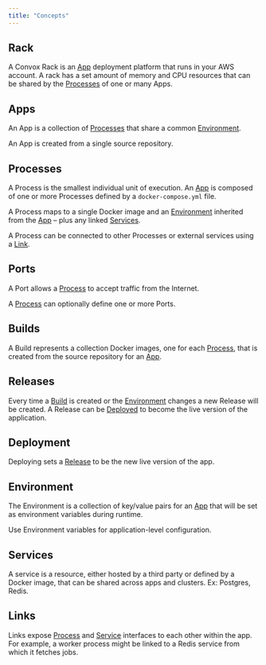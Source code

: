 ```yaml
---
title: "Concepts"
---
```

## Rack

A Convox Rack is an [App](#section-apps) deployment platform that runs in your AWS account. A rack has a set amount of memory and CPU resources that can be shared by the [Processes](#section-processes) of one or many Apps.

## Apps

An App is a collection of [Processes](#section-processes) that share a common [Environment](#section-environment).

An App is created from a single source repository.

## Processes

A Process is the smallest individual unit of execution. An [App](#section-apps) is composed of one or more Processes defined by a `docker-compose.yml` file.

A Process maps to a single Docker image and an [Environment](#section-environment) inherited from the [App](#section-apps) – plus any linked [Services](doc:services).

A Process can be connected to other Processes or external services using a [Link](#section-links).

## Ports

A Port allows a [Process](#section-processes) to accept traffic from the Internet.

A [Process](#section-processes) can optionally define one or more Ports.

## Builds

A Build represents a collection Docker images, one for each [Process](#section-processes), that is created from the source repository for an [App](#section-apps).

## Releases

Every time a [Build](#section-builds) is created or the [Environment](#section-environment) changes a new Release will be created. A Release can be [Deployed](#section-deployment) to become the live version of the application.

## Deployment

Deploying sets a [Release](#section-releases) to be the new live version of the app.

## Environment

The Environment is a collection of key/value pairs for an [App](#section-apps) that will be set as environment variables during runtime.

Use Environment variables for application-level configuration.

## Services

A service is a resource, either hosted by a third party or defined by a Docker image, that can be shared across apps and clusters. Ex: Postgres, Redis.

## Links

Links expose [Process](#section-processes) and [Service](#section-services) interfaces to each other within the app. For example, a worker process might be linked to a Redis service from which it fetches jobs.
